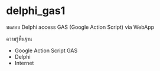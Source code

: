 # delphi_gas1
ทดสอบ Delphi access GAS (Google Action Script) via WebApp

ความรู้พื้นฐาน
- Google Action Script GAS
- Delphi
- Internet

